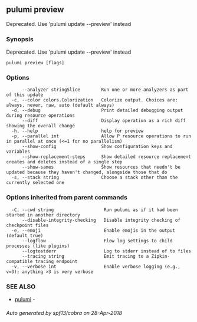 ## pulumi preview

Deprecated.  Use 'pulumi update --preview' instead

### Synopsis


Deprecated.  Use 'pulumi update --preview' instead

```
pulumi preview [flags]
```

### Options

```
      --analyzer stringSlice        Run one or more analyzers as part of this update
  -c, --color colors.Colorization   Colorize output. Choices are: always, never, raw, auto (default always)
  -d, --debug                       Print detailed debugging output during resource operations
      --diff                        Display operation as a rich diff showing the overall change
  -h, --help                        help for preview
  -p, --parallel int                Allow P resource operations to run in parallel at once (<=1 for no parallelism)
      --show-config                 Show configuration keys and variables
      --show-replacement-steps      Show detailed resource replacement creates and deletes instead of a single step
      --show-sames                  Show resources that needn't be updated because they haven't changed, alongside those that do
  -s, --stack string                Choose a stack other than the currently selected one
```

### Options inherited from parent commands

```
  -C, --cwd string                   Run pulumi as if it had been started in another directory
      --disable-integrity-checking   Disable integrity checking of checkpoint files
  -e, --emoji                        Enable emojis in the output (default true)
      --logflow                      Flow log settings to child processes (like plugins)
      --logtostderr                  Log to stderr instead of to files
      --tracing string               Emit tracing to a Zipkin-compatible tracing endpoint
  -v, --verbose int                  Enable verbose logging (e.g., v=3); anything >3 is very verbose
```

### SEE ALSO
* [pulumi](pulumi.md)	 - 

###### Auto generated by spf13/cobra on 28-Apr-2018
